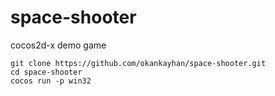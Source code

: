 # space-shooter
cocos2d-x demo game
```
git clone https://github.com/okankayhan/space-shooter.git
cd space-shooter
cocos run -p win32
```